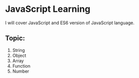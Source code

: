 # JavaScript Learning
I will cover JavaScript and ES6 version of JavaScript language.

## Topic:
1. String
2. Object
3. Array
4. Function
5. Number
